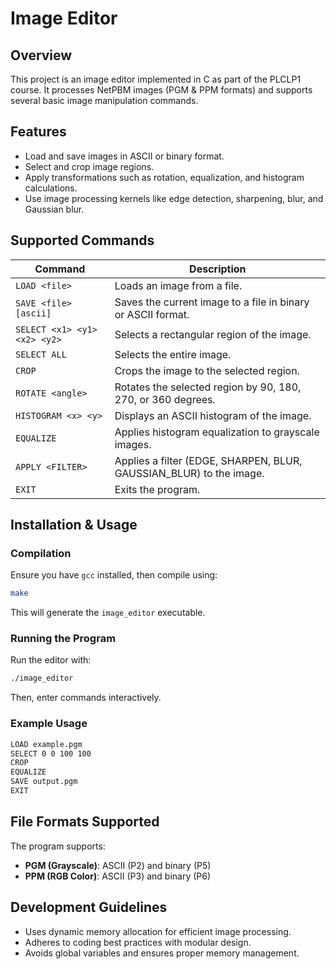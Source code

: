 # Image Editor

## Overview
This project is an image editor implemented in C as part of the PLCLP1 course. It processes NetPBM images (PGM & PPM formats) and supports several basic image manipulation commands.

## Features
- Load and save images in ASCII or binary format.
- Select and crop image regions.
- Apply transformations such as rotation, equalization, and histogram calculations.
- Use image processing kernels like edge detection, sharpening, blur, and Gaussian blur.

## Supported Commands
| Command | Description |
|---------|-------------|
| `LOAD <file>` | Loads an image from a file. |
| `SAVE <file> [ascii]` | Saves the current image to a file in binary or ASCII format. |
| `SELECT <x1> <y1> <x2> <y2>` | Selects a rectangular region of the image. |
| `SELECT ALL` | Selects the entire image. |
| `CROP` | Crops the image to the selected region. |
| `ROTATE <angle>` | Rotates the selected region by 90, 180, 270, or 360 degrees. |
| `HISTOGRAM <x> <y>` | Displays an ASCII histogram of the image. |
| `EQUALIZE` | Applies histogram equalization to grayscale images. |
| `APPLY <FILTER>` | Applies a filter (EDGE, SHARPEN, BLUR, GAUSSIAN_BLUR) to the image. |
| `EXIT` | Exits the program. |

## Installation & Usage
### Compilation
Ensure you have `gcc` installed, then compile using:
```bash
make
```
This will generate the `image_editor` executable.

### Running the Program
Run the editor with:
```bash
./image_editor
```
Then, enter commands interactively.

### Example Usage
```bash
LOAD example.pgm
SELECT 0 0 100 100
CROP
EQUALIZE
SAVE output.pgm
EXIT
```

## File Formats Supported
The program supports:
- **PGM (Grayscale)**: ASCII (P2) and binary (P5)
- **PPM (RGB Color)**: ASCII (P3) and binary (P6)

## Development Guidelines
- Uses dynamic memory allocation for efficient image processing.
- Adheres to coding best practices with modular design.
- Avoids global variables and ensures proper memory management.
